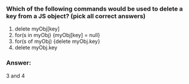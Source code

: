 ### Which of the following commands would be used to delete a key from a JS object? (pick all correct answers)

1. delete myObj[key]
2. for(s in myObj) {myObj[key] = null}
3. for(s of myObj) {delete myObj.key}
4. delete myObj.key

### Answer:

3 and 4
